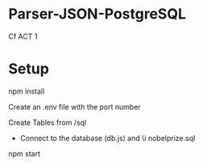 # Parser-JSON-PostgreSQL

Cf ACT 1

# Setup

npm install

Create an .env file with the port number

Create Tables from /sql

- Connect to the database (db.js) and \i nobelprize.sql

npm start
